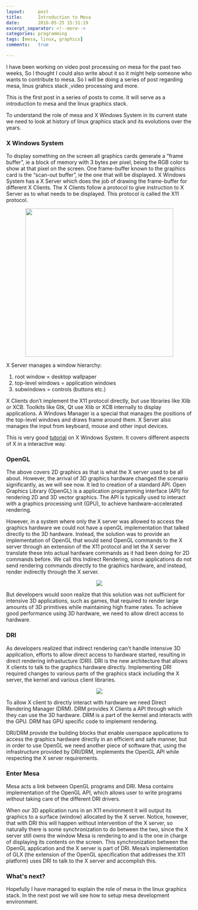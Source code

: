 ```yaml
---
layout:     post
title:      Introduction to Mesa
date:       2016-05-25 15:31:19
excerpt_separator: <!--more-->
categories: programming 
tags: [mesa, linux, graphics]
comments:   true

---
```

I have been working on video post processing on mesa for the past two weeks, So I thought I could also write about it so it might help someone who 
wants to contribute to mesa. So I will be doing a series of post regarding mesa, linus grahics stack ,video processing and more.
<!--more-->
This is the first post in a series of posts to come. It will serve as a introduction to mesa and the linux graphics stack. 

To understand the role of mesa and X Windows System in its current state we need to look at history of linux graphics stack and its evolutions 
over the years.

### X Windows System
To display something on the screen all graphics cards generate a “frame buffer”, ie a block of memory with 3 bytes per pixel, being the RGB color to show at that pixel 
on the screen. One frame-buffer known to the graphics card is the “scan-out buffer”, ie the one that will be displayed. X Windows System has a X Server which does the
job of drawing the frame-buffer for different X Clients. The X Clients follow a protocol to give instruction to X Server as to what needs to be displayed. This protocol 
is called the X11 protocol.
<p style="text-align:center">
<img style="width:400px;" src="{{ site.baseurl }}/assets/images/xserver.png"> 
</p>
X Server manages a window hierarchy:

1. root window = desktop wallpaper
2. top-level windows = application windows
3. subwindows = controls (buttons etc.)

X Clients don’t implement the X11 protocol directly, but use libraries like Xlib or XCB. Toolkits like Gtk, Qt use Xlib or XCB internally to display applications.
A Windows Manager is a special that manages the positions of the top-level windows and draws frame around them. X Server also manages the input  from keyboard, 
mouse and other input devices.

This is very good [tutorial](http://magcius.github.io/xplain/article/) on X Windows System. It covers different aspects of X in a interactive way.

### OpenGL
The above covers 2D graphics as that is what the X server used to be all about. However, the arrival of 3D graphics hardware changed the scenario significantly, 
as we will see now. It led to creation of a standard API. Open Graphics Library (OpenGL) is a application programming interface (API) for rendering 2D and 3D vector graphics. The API is typically used to 
interact with a graphics processing unit (GPU), to achieve hardware-accelerated rendering.

However, in a system where only the X server was allowed to access the graphics hardware we could not have a openGL implementation that talked 
directly to the 3D hardware. Instead, the solution was to provide an implementation of OpenGL that would send OpenGL commands to the X server 
through an extension of the X11 protocol and let the X server translate these into actual hardware commands as it had been doing for 2D commands 
before.
We call this Indirect Rendering, since applications do not send rendering commands directly to the graphics hardware, and instead, render 
indirectly through the X server.
<p style="text-align:center">
<img src="{{ site.baseurl }}/assets/images/indirect.png">
</p>
But developers would soon realize that this solution was not sufficient for intensive 3D applications, such as games, that required to render 
large amounts of 3D primitives while maintaining high frame rates. To achieve good performance using 3D hardware, we need to allow direct access
to hardware. 

### DRI
As developers realized that indirect rendering can't handle intensive 3D application, efforts to allow direct access to hardware started, resulting in 
direct rendering infrastucture (DRI). DRI is the new architecture that allows X clients to talk to the graphics hardware directly. Implementing 
DRI required changes to various parts of the graphics stack including the X server, the kernel and various client libraries. 

<p style="text-align:center">
<img src="{{ site.baseurl }}/assets/images/dri.png">
</p>

To allow X client to directly interact with hardware we need Direct Rendering Manager (DRM). DRM provides X Clients a API through which they can use
the 3D hardware. DRM is a part of the kernel and interacts with the GPU. DRM has GPU specific code to implement rendering.

DRI/DRM provide the building blocks that enable userspace applications to access the graphics hardware directly in an efficient and safe manner, 
but in order to use OpenGL we need another piece of software that, using the infrastructure provided by DRI/DRM, implements the OpenGL API while 
respecting the X server requirements.

### Enter Mesa
Mesa acts a link between OpenGL programs and DRI. Mesa contains implementation of the OpenGL API, which allows user to write programs without
taking care of the different DRI drivers. 

When our 3D application runs in an X11 environment it will output its graphics to a surface (window) 
allocated by the X server. Notice, however, that with DRI this will happen without intervention of the X server, so naturally there is some 
synchronization to do between the two, since the X server still owns the window Mesa is rendering to and is the one in charge of displaying 
its contents on the screen. This synchronization between the OpenGL application and the X server is part of DRI. Mesa’s implementation of 
GLX (the extension of the OpenGL specification that addresses the X11 platform) uses DRI to talk to the X server and accomplish this.

### What's next?

Hopefully I have managed to explain the role of mesa in the linux graphics stack. In the next post we will see how to setup mesa development environment.
